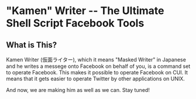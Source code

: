 # "Kamen" Writer -- The Ultimate Shell Script Facebook Tools

## What is This?

Kamen Writer (仮面ライター), which it means "Masked Writer" in Japanese and he writes a messege onto Facebook on behalf of you, is a command set to operate Facebook. This makes it possible to operate Facebook on CUI. It means that it gets easier to operate Twitter by other applications on UNIX.

And now, we are making him as well as we can. Stay tuned!
